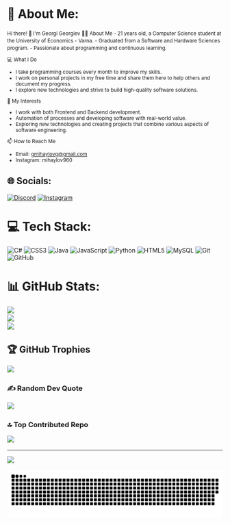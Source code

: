# 💫 About Me:  
<small>
Hi there! 👋 I'm Georgi Georgiev  
👨‍🎓 About Me  
- 21 years old, a Computer Science student at the University of Economics - Varna.  
- Graduated from a Software and Hardware Sciences program.  
- Passionate about programming and continuous learning.  

💻 What I Do  
- I take programming courses every month to improve my skills.  
- I work on personal projects in my free time and share them here to help others and document my progress.  
- I explore new technologies and strive to build high-quality software solutions.  

🎯 My Interests  
- I work with both Frontend and Backend development.  
- Automation of processes and developing software with real-world value.  
- Exploring new technologies and creating projects that combine various aspects of software engineering.  

📫 How to Reach Me  
- Email: gmihaylovg@gmail.com  
- Instagram: mihaylov960  
</small>



## 🌐 Socials:
[![Discord](https://img.shields.io/badge/Discord-%237289DA.svg?logo=discord&logoColor=white)](https://discord.gg/bggeorge1912#2348) [![Instagram](https://img.shields.io/badge/Instagram-%23E4405F.svg?logo=Instagram&logoColor=white)](https://instagram.com/mihaylov960) 

# 💻 Tech Stack:
![C#](https://img.shields.io/badge/c%23-%23239120.svg?style=for-the-badge&logo=csharp&logoColor=white) ![CSS3](https://img.shields.io/badge/css3-%231572B6.svg?style=for-the-badge&logo=css3&logoColor=white) ![Java](https://img.shields.io/badge/java-%23ED8B00.svg?style=for-the-badge&logo=openjdk&logoColor=white) ![JavaScript](https://img.shields.io/badge/javascript-%23323330.svg?style=for-the-badge&logo=javascript&logoColor=%23F7DF1E) ![Python](https://img.shields.io/badge/python-3670A0?style=for-the-badge&logo=python&logoColor=ffdd54) ![HTML5](https://img.shields.io/badge/html5-%23E34F26.svg?style=for-the-badge&logo=html5&logoColor=white) ![MySQL](https://img.shields.io/badge/mysql-4479A1.svg?style=for-the-badge&logo=mysql&logoColor=white) ![Git](https://img.shields.io/badge/git-%23F05033.svg?style=for-the-badge&logo=git&logoColor=white) ![GitHub](https://img.shields.io/badge/github-%23121011.svg?style=for-the-badge&logo=github&logoColor=white)
# 📊 GitHub Stats:
![](https://github-readme-stats.vercel.app/api?username=GeorgiGeorgiev-IT&theme=dark&hide_border=false&include_all_commits=false&count_private=false)<br/>
![](https://github-readme-streak-stats.herokuapp.com/?user=GeorgiGeorgiev-IT&theme=dark&hide_border=false)<br/>
![](https://github-readme-stats.vercel.app/api/top-langs/?username=GeorgiGeorgiev-IT&theme=dark&hide_border=false&include_all_commits=false&count_private=false&layout=compact)

## 🏆 GitHub Trophies
![](https://github-profile-trophy.vercel.app/?username=GeorgiGeorgiev-IT&theme=radical&no-frame=false&no-bg=true&margin-w=4)

### ✍️ Random Dev Quote
![](https://quotes-github-readme.vercel.app/api?type=horizontal&theme=radical)

### 🔝 Top Contributed Repo
![](https://github-contributor-stats.vercel.app/api?username=GeorgiGeorgiev-IT&limit=5&theme=dark&combine_all_yearly_contributions=true)

---
[![](https://visitcount.itsvg.in/api?id=GeorgiGeorgiev-IT&icon=0&color=0)](https://visitcount.itsvg.in)

![snake gif](https://github.com/GeorgiGeorgiev-IT/GeorgiGeorgiev-IT/blob/output/github-snake-dark.svg)

<!-- Proudly created with GPRM ( https://gprm.itsvg.in ) -->
